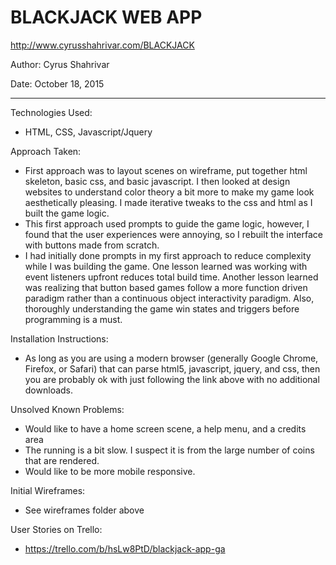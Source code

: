 # BLACKJACK WEB APP
http://www.cyrusshahrivar.com/BLACKJACK

Author: Cyrus Shahrivar

Date: October 18, 2015

***
Technologies Used:
- HTML, CSS, Javascript/Jquery

Approach Taken:
- First approach was to layout scenes on wireframe, put together html skeleton, basic css, and basic javascript.  I then looked at design websites to understand color theory a bit more to make my game look aesthetically pleasing.  I made iterative tweaks to the css and html as I built the game logic.
- This first approach used prompts to guide the game logic, however, I found that the user experiences were annoying, so I rebuilt the interface with buttons made from scratch.
- I had initially done prompts in my first approach to reduce complexity while I was building the game.  One lesson learned was working with event listeners upfront reduces total build time.  Another lesson learned was realizing that button based games follow a more function driven paradigm rather than a continuous object interactivity paradigm.  Also, thoroughly understanding the game win states and triggers before programming is a must.

Installation Instructions:
- As long as you are using a modern browser (generally Google Chrome, Firefox, or Safari) that can parse html5, javascript, jquery, and css, then you are probably ok with just following the link above with no additional downloads.

Unsolved Known Problems:
- Would like to have a home screen scene, a help menu, and a credits area
- The running is a bit slow.  I suspect it is from the large number of coins that are rendered.
- Would like to be more mobile responsive.

Initial Wireframes:
- See wireframes folder above

User Stories on Trello:
- https://trello.com/b/hsLw8PtD/blackjack-app-ga

